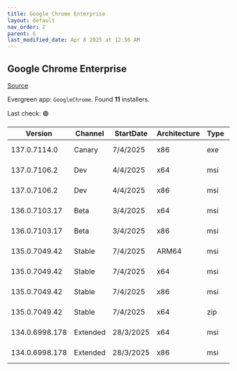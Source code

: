 ```yaml
---
title: Google Chrome Enterprise
layout: default
nav_order: 2
parent: G
last_modified_date: Apr 8 2025 at 12:56 AM
---
```


## Google Chrome Enterprise

[Source](https://cloud.google.com/chrome-enterprise/browser/download/)

Evergreen app: `GoogleChrome`. Found **11** installers.

Last check: 🟢

| Version        | Channel  | StartDate | Architecture | Type | URI                                                                                                                                                                                |
| -------------- | -------- | --------- | ------------ | ---- | ---------------------------------------------------------------------------------------------------------------------------------------------------------------------------------- |
| 137.0.7114.0   | Canary   | 7/4/2025  | x86          | exe  | [https://dl.google.com/update2/installers/ChromeSetup.exe](https://dl.google.com/update2/installers/ChromeSetup.exe)                                                               |
| 137.0.7106.2   | Dev      | 4/4/2025  | x64          | msi  | [https://dl.google.com/dl/chrome/install/dev/googlechromedevstandaloneenterprise64.msi](https://dl.google.com/dl/chrome/install/dev/googlechromedevstandaloneenterprise64.msi)     |
| 137.0.7106.2   | Dev      | 4/4/2025  | x86          | msi  | [https://dl.google.com/dl/chrome/install/dev/googlechromedevstandaloneenterprise.msi](https://dl.google.com/dl/chrome/install/dev/googlechromedevstandaloneenterprise.msi)         |
| 136.0.7103.17  | Beta     | 3/4/2025  | x64          | msi  | [https://dl.google.com/dl/chrome/install/beta/googlechromebetastandaloneenterprise64.msi](https://dl.google.com/dl/chrome/install/beta/googlechromebetastandaloneenterprise64.msi) |
| 136.0.7103.17  | Beta     | 3/4/2025  | x86          | msi  | [https://dl.google.com/dl/chrome/install/beta/googlechromebetastandaloneenterprise.msi](https://dl.google.com/dl/chrome/install/beta/googlechromebetastandaloneenterprise.msi)     |
| 135.0.7049.42  | Stable   | 7/4/2025  | ARM64        | msi  | [https://dl.google.com/dl/chrome/install/googlechromestandaloneenterprise_Arm64.msi](https://dl.google.com/dl/chrome/install/googlechromestandaloneenterprise_Arm64.msi)           |
| 135.0.7049.42  | Stable   | 7/4/2025  | x64          | msi  | [https://dl.google.com/dl/chrome/install/googlechromestandaloneenterprise64.msi](https://dl.google.com/dl/chrome/install/googlechromestandaloneenterprise64.msi)                   |
| 135.0.7049.42  | Stable   | 7/4/2025  | x86          | msi  | [https://dl.google.com/dl/chrome/install/googlechromestandaloneenterprise.msi](https://dl.google.com/dl/chrome/install/googlechromestandaloneenterprise.msi)                       |
| 135.0.7049.42  | Stable   | 7/4/2025  | x64          | zip  | [https://dl.google.com/dl/chrome/install/GoogleChromeEnterpriseBundle64.zip](https://dl.google.com/dl/chrome/install/GoogleChromeEnterpriseBundle64.zip)                           |
| 134.0.6998.178 | Extended | 28/3/2025 | x64          | msi  | [https://dl.google.com/dl/chrome/install/googlechromestandaloneenterprise64.msi](https://dl.google.com/dl/chrome/install/googlechromestandaloneenterprise64.msi)                   |
| 134.0.6998.178 | Extended | 28/3/2025 | x86          | msi  | [https://dl.google.com/dl/chrome/install/googlechromestandaloneenterprise.msi](https://dl.google.com/dl/chrome/install/googlechromestandaloneenterprise.msi)                       |
